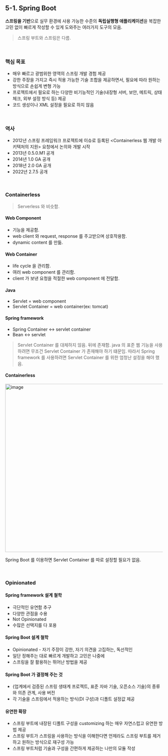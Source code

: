 ## 5-1. Spring Boot

**스프링을 기반**으로 실무 환경에 사용 가능한 수준의 **독립실행형 애플리케이션**을 복잡한 고민 없이 빠르게 작성할 수 있게 도와주는 여러가지 도구의 모음.

> 스프링 부트와 스프링은 다름.

<br>

### 핵심 목표

- 매우 빠르고 광범위한 영역의 스프링 개발 경험 제공
- 강한 주장을 가지고 즉시 적용 가능한 기술 조합을 제공하면서, 필요에 따라 원하는 방식으로 손쉽게 변형 가능
- 프로젝트에서 필요로 하는 다양한 비기능적인 기술(내장형 서버, 보안, 메트릭, 상태 체크, 외부 설정 방식 등) 제공
- 코드 생성이나 XML 설정을 필요로 하지 않음

<br>

### 역사

- 2012년 스프링 프레임워크 프로젝트에 이슈로 등록된 <Containerless 웹 개발 아키텍처의 지원> 요청에서 논의와 개발 시작
- 2013년 0.5.0.M1 공개
- 2014년 1.0 GA 공개
- 2018년 2.0 GA 공개
- 2022년 2.7.5 공개

<br>

### Containerless

> Serverless 와 비슷함.

#### Web Component
- 기능을 제공함.
- web client 와 request, response 를 주고받으며 상호작용함.
- dynamic content 를 만듦.

#### Web Container
- life cycle 을 관리함. 
- 여러 web component 를 관리함. 
- client 가 보낸 요청을 적절한 web component 에 전달함.

#### Java
- Servlet = web component
- Servlet Container = web container(ex: tomcat)

#### Spring framework
- Spring Container <-> servlet container
- Bean <-> servlet

> Servlet Container 를 대체하지 않음. 뒤에 존재함.
> java 의 표준 웹 기능을 사용하려면 무조건 Servlet Container 가 존재해야 하기 떄문임.
> 따라서 Spring framework 를 사용하려면 Servlet Container 를 위한 엄청난 설정을 해야 했음.

#### Containerless

<img width="538" alt="image" src="https://user-images.githubusercontent.com/80656733/215734411-a4b31665-62ab-476f-bd2b-5465e176179e.png">

Spring Boot 를 이용하면 Servlet Container 를 따로 설정할 필요가 없음.

<br>

### Opinionated

#### Spring framework 설계 철학
- 극단적인 유연함 추구
- 다양한 관점을 수용
- Not Opinionated
- 수많은 선택지를 다 포용

#### Spring Boot 설계 철학
- Opinionated - 자기 주장이 강한, 자기 의견을 고집하는, 독선적인
- 일단 정해주는 대로 빠르게 개발하고 고민은 나중에
- 스프링을 잘 활용하는 뛰어난 방법을 제공

#### Spring Boot 가 결정해 주는 것
- {업계에서 검증된 스프링 생태계 프로젝트, 표준 자바 기술, 오픈소스 기술}의 종류와 의존 관계, 사용 버전
- 각 기술을 스프링에서 적용하는 방식(DI 구성)과 디폴트 설정값 제공

#### 유연한 확장
- 스프링 부트에 내장된 디폴트 구성을 customizing 하는 매우 자연스럽고 유연한 방법 제공
- 스프링 부트가 스프링을 사용하는 방식을 이해한다면 언제라도 스프링 부트를 제거하고 원하는 방식으로 재구성 가능
- 스프링 부트처럼 기술과 구성을 간편하게 제공하는 나만의 모듈 작성